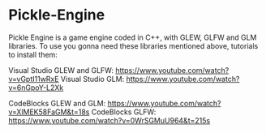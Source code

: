 # Pickle-Engine

Pickle Engine is a game engine coded in C++, with GLEW, GLFW and GLM libraries.
To use you gonna need these libraries mentioned above, tutorials to install them:

Visual Studio GLEW and GLFW: https://www.youtube.com/watch?v=vGptI11wRxE
Visual Studio GLM: https://www.youtube.com/watch?v=6nGpoY-L2Xk

CodeBlocks GLEW and GLM: https://www.youtube.com/watch?v=XlMEK58FaGM&t=18s
CodeBlocks GLFW: https://www.youtube.com/watch?v=0WrSGMuU964&t=215s
